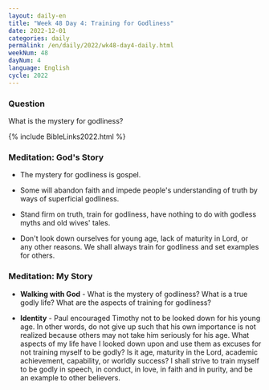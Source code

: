 ```yaml
---
layout: daily-en
title: "Week 48 Day 4: Training for Godliness"
date: 2022-12-01
categories: daily
permalink: /en/daily/2022/wk48-day4-daily.html
weekNum: 48
dayNum: 4
language: English
cycle: 2022
---
```

### Question     
What is the mystery for godliness?

{% include BibleLinks2022.html %} 

### Meditation: God's Story   
+ The mystery for godliness is gospel. 

+ Some will abandon faith and impede people's understanding of truth by ways of superficial godliness. 

+ Stand firm on truth, train for godliness, have nothing to do with godless myths and old wives' tales. 

+ Don't look down ourselves for young age, lack of maturity in Lord, or any other reasons. We shall always train for godliness and set examples for others. 

### Meditation: My Story   
+ **Walking with God** - What is the mystery of godliness? What is a true godly life? What are the aspects of training for godliness? 

+ **Identity** - Paul encouraged Timothy not to be looked down for his young age. In other words, do not give up such that his own importance is not realized because others may not take him seriously for his age. What aspects of my life have I looked down upon and use them as excuses for not training myself to be godly? Is it age, maturity in the Lord, academic achievement, capability, or worldly success? I shall strive to train myself to be godly in speech, in conduct, in love, in faith and in purity, and be an example to other believers. 
